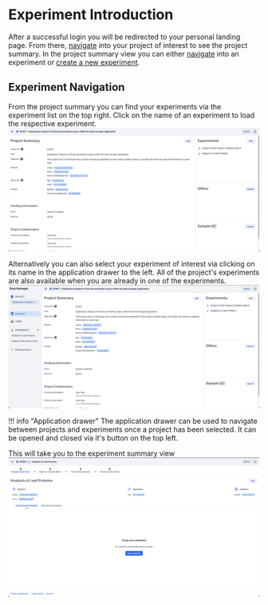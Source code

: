 # Experiment Introduction

After a successful login you will be redirected to your personal landing page.
From there, [navigate](../project/project_introduction.md#project-navigation) into your project of interest to see the project summary.
In the project summary view you can either [navigate](#experiment-navigation) into an experiment
or [create a new experiment](experiment_creation.md).

## Experiment Navigation

From the project summary you can find your experiments via the experiment list on the top right.
Click on the name of an experiment to load the respective experiment.
![project_summary](../project/images/project_summary.png)

Alternatively you can also select your experiment of interest via clicking on its name in the 
application drawer to the left. All of the project's experiments are also available when you are already in one of the experiments.
![project_summary_drawer](../project/images/project_summary_drawer.png)

!!! info "Application drawer"
    The application drawer can be used to navigate between projects and experiments once a project has been selected.
    It can be opened and closed via it's button on the top left.

This will take you to the experiment summary view
![experiment_summary](images/experimental_summary_no_variables.png)
